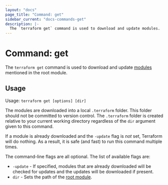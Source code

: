 ```yaml
---
layout: "docs"
page_title: "Command: get"
sidebar_current: "docs-commands-get"
description: |-
  The `terraform get` command is used to download and update modules.
---
```


# Command: get

The `terraform get` command is used to download and update
[modules](docs/modules/index.html) mentioned in the root module.

## Usage

Usage: `terraform get [options] [dir]`

The modules are downloaded into a local `.terraform` folder. This
folder should not be committed to version control. The `.terraform`
folder is created relative to your current working directory
regardless of the `dir` argument given to this command.

If a module is already downloaded and the `-update` flag is _not_ set,
Terraform will do nothing. As a result, it is safe (and fast) to run this
command multiple times.

The command-line flags are all optional. The list of available flags are:

* `-update` - If specified, modules that are already downloaded will be
   checked for updates and the updates will be downloaded if present.
* `dir` - Sets the path of the [root module](docs/modules/index.html#definitions).
